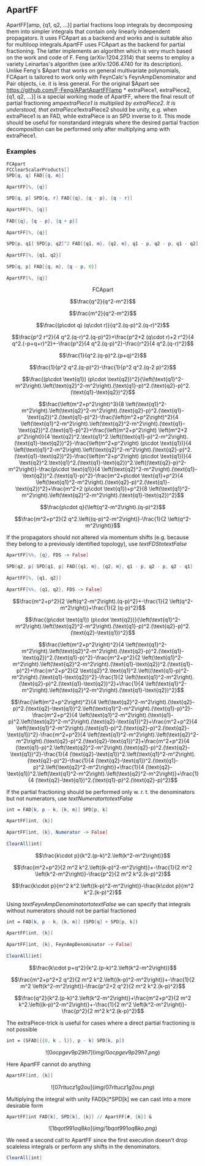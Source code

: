 ##  ApartFF 

ApartFF[amp, {q1, q2, ...}] partial fractions loop integrals by decomposing them into simpler integrals that contain only linearly independent propagators. It uses FCApart as a backend and works and is suitable also for multiloop integrals.ApartFF uses FCApart as the backend for partial fractioning. The latter implements an algorithm which is very much based on the work and code of F. Feng (arXiv:1204.2314) that seems	to employ a variety Leinartas's algorithm (see arXiv:1206.4740 for its description). Unlike Feng's $Apart that works on general multivariate polynomials,	 FCApart is tailored to work only with FeynCalc's FeynAmpDenominator and Pair objects, i.e. it is less general. For the original $Apart see https://github.com/F-Feng/APartApartFF[amp * extraPiece1, extraPiece2, {q1, q2, ...}] is a special working mode of ApartFF, where the final result of partial fractioning amp*extraPiece1 is multiplied by extraPiece2. It is understood, that extraPiece1*extraPiece2 should be unity, e.g. when extraPiece1 is an FAD, while extraPiece is an SPD inverse to it. This mode should be useful for nonstandard integrals where the desired partial fraction decomposition can be performed only after multiplying amp with extraPiece1.

###  Examples 

```mathematica
FCApart
FCClearScalarProducts[]
SPD[q, q] FAD[{q, m}] 
 
ApartFF[%, {q}] 
 
SPD[q, p] SPD[q, r] FAD[{q}, {q - p}, {q - r}] 
 
ApartFF[%, {q}] 
 
FAD[{q}, {q - p}, {q + p}] 
 
ApartFF[%, {q}] 
 
SPD[p, q1] SPD[p, q2]^2 FAD[{q1, m}, {q2, m}, q1 - p, q2 - p, q1 - q2] 
 
ApartFF[%, {q1, q2}] 
 
SPD[q, p] FAD[{q, m}, {q - p, 0}] 
 
ApartFF[%, {q}]
```

$$\text{FCApart}$$

$$\frac{q^2}{q^2-m^2}$$

$$\frac{m^2}{q^2-m^2}$$

$$\frac{(p\cdot q) (q\cdot r)}{q^2.(q-p)^2.(q-r)^2}$$

$$\frac{p^2 r^2}{4 q^2.(q-r)^2.(q-p)^2}+\frac{p^2+2 (q\cdot r)+2 r^2}{4 q^2.(-p+q+r)^2}+-\frac{p^2}{4 q^2.(q-p)^2}-\frac{r^2}{4 q^2.(q-r)^2}$$

$$\frac{1}{q^2.(q-p)^2.(p+q)^2}$$

$$\frac{1}{p^2 q^2.(q-p)^2}-\frac{1}{p^2 q^2.(q-2 p)^2}$$

$$\frac{(p\cdot \text{q1}) (p\cdot \text{q2})^2}{\left(\text{q1}^2-m^2\right).\left(\text{q2}^2-m^2\right).(\text{q1}-p)^2.(\text{q2}-p)^2.(\text{q1}-\text{q2})^2}$$

$$\frac{\left(m^2+p^2\right)^3}{8 \left(\text{q1}^2-m^2\right).\left(\text{q2}^2-m^2\right).(\text{q2}-p)^2.(\text{q1}-\text{q2})^2.(\text{q1}-p)^2}-\frac{\left(m^2+p^2\right)^2}{4 \left(\text{q1}^2-m^2\right).\left(\text{q2}^2-m^2\right).(\text{q1}-\text{q2})^2.(\text{q1}-p)^2}+\frac{\left(m^2+p^2\right) \left(m^2+2 p^2\right)}{4 \text{q2}^2.\text{q1}^2.\left((\text{q1}-p)^2-m^2\right).(\text{q1}-\text{q2})^2}-\frac{\left(m^2+p^2\right) (p\cdot \text{q1})}{4 \left(\text{q1}^2-m^2\right).\left(\text{q2}^2-m^2\right).(\text{q2}-p)^2.(\text{q1}-\text{q2})^2}-\frac{\left(m^2+p^2\right) (p\cdot \text{q1})}{4 \text{q2}^2.\text{q1}^2.(\text{q1}-\text{q2})^2.\left((\text{q2}-p)^2-m^2\right)}-\frac{p\cdot \text{q1}}{4 \left(\text{q2}^2-m^2\right).(\text{q1}-\text{q2})^2.(\text{q1}-p)^2}-\frac{m^2+p\cdot \text{q1}+p^2}{4 \left(\text{q1}^2-m^2\right).(\text{q2}-p)^2.(\text{q1}-\text{q2})^2}+\frac{m^2+2 (p\cdot \text{q1})+p^2}{8 \left(\text{q1}^2-m^2\right).\left(\text{q2}^2-m^2\right).(\text{q1}-\text{q2})^2}$$

$$\frac{p\cdot q}{\left(q^2-m^2\right).(q-p)^2}$$

$$\frac{m^2+p^2}{2 q^2.\left((q-p)^2-m^2\right)}-\frac{1}{2 \left(q^2-m^2\right)}$$

If the propagators should not altered via momentum shifts (e.g. because they belong to a previously identified topology), use $text{FDS}to text{False}$

```mathematica
ApartFF[%%, {q}, FDS -> False] 
 
SPD[q2, p] SPD[q1, p] FAD[{q1, m}, {q2, m}, q1 - p, q2 - p, q2 - q1] 
 
ApartFF[%, {q1, q2}] 
 
ApartFF[%%, {q1, q2}, FDS -> False]
```

$$\frac{m^2+p^2}{2 \left(q^2-m^2\right).(q-p)^2}+-\frac{1}{2 \left(q^2-m^2\right)}+\frac{1}{2 (q-p)^2}$$

$$\frac{(p\cdot \text{q1}) (p\cdot \text{q2})}{\left(\text{q1}^2-m^2\right).\left(\text{q2}^2-m^2\right).(\text{q1}-p)^2.(\text{q2}-p)^2.(\text{q2}-\text{q1})^2}$$

$$\frac{\left(m^2+p^2\right)^2}{4 \left(\text{q1}^2-m^2\right).\left(\text{q2}^2-m^2\right).(\text{q2}-p)^2.(\text{q1}-\text{q2})^2.(\text{q1}-p)^2}-\frac{m^2+p^2}{2 \left(\text{q1}^2-m^2\right).\left(\text{q2}^2-m^2\right).(\text{q1}-\text{q2})^2.(\text{q1}-p)^2}+\frac{m^2+p^2}{2 \text{q2}^2.\text{q1}^2.\left((\text{q1}-p)^2-m^2\right).(\text{q1}-\text{q2})^2}-\frac{1}{2 \left(\text{q1}^2-m^2\right).(\text{q2}-p)^2.(\text{q1}-\text{q2})^2}+\frac{1}{4 \left(\text{q1}^2-m^2\right).\left(\text{q2}^2-m^2\right).(\text{q1}-\text{q2})^2}$$

$$\frac{\left(m^2+p^2\right)^2}{4 \left(\text{q2}^2-m^2\right).(\text{q2}-p)^2.(\text{q2}-\text{q1})^2.\left(\text{q1}^2-m^2\right).(\text{q1}-p)^2}-\frac{m^2+p^2}{4 \left(\text{q1}^2-m^2\right).(\text{q1}-p)^2.\left(\text{q2}^2-m^2\right).(\text{q2}-\text{q1})^2}+\frac{m^2+p^2}{4 \left(\text{q1}^2-m^2\right).(\text{q1}-p)^2.(\text{q2}-p)^2.(\text{q2}-\text{q1})^2}-\frac{m^2+p^2}{4 \left(\text{q1}^2-m^2\right).\left(\text{q2}^2-m^2\right).(\text{q2}-p)^2.(\text{q2}-\text{q1})^2}+\frac{m^2+p^2}{4 (\text{q1}-p)^2.\left(\text{q2}^2-m^2\right).(\text{q2}-p)^2.(\text{q2}-\text{q1})^2}-\frac{1}{4 (\text{q2}-\text{q1})^2.\left(\text{q1}^2-m^2\right).(\text{q2}-p)^2}-\frac{1}{4 (\text{q2}-\text{q1})^2.(\text{q1}-p)^2.\left(\text{q2}^2-m^2\right)}+\frac{1}{4 (\text{q2}-\text{q1})^2.\left(\text{q1}^2-m^2\right).\left(\text{q2}^2-m^2\right)}+\frac{1}{4 (\text{q2}-\text{q1})^2.(\text{q1}-p)^2.(\text{q2}-p)^2}$$

If the partial fractioning should be performed only w. r. t. the denominators but not numerators, use $text{Numerator}to text{False}$

```mathematica
int = FAD[k, p - k, {k, m}] SPD[p, k] 
 
ApartFF[int, {k}] 
 
ApartFF[int, {k}, Numerator -> False] 
 
ClearAll[int]

```

$$\frac{k\cdot p}{k^2.(p-k)^2.\left(k^2-m^2\right)}$$

$$\frac{m^2+p^2}{2 m^2 k^2.\left((k-p)^2-m^2\right)}+-\frac{1}{2 m^2 \left(k^2-m^2\right)}-\frac{p^2}{2 m^2 k^2.(k-p)^2}$$

$$\frac{k\cdot p}{m^2 k^2.\left((k-p)^2-m^2\right)}-\frac{k\cdot p}{m^2 k^2.(k-p)^2}$$

Using $text{FeynAmpDenominator}to text{False}$ we can specify that integrals without numerators should not be partial fractioned

```mathematica
int = FAD[k, p - k, {k, m}] (SPD[q] + SPD[p, k]) 
 
ApartFF[int, {k}] 
 
ApartFF[int, {k}, FeynAmpDenominator -> False] 
 
ClearAll[int]

```

$$\frac{k\cdot p+q^2}{k^2.(p-k)^2.\left(k^2-m^2\right)}$$

$$\frac{m^2+p^2+2 q^2}{2 m^2 k^2.\left((k-p)^2-m^2\right)}+-\frac{1}{2 m^2 \left(k^2-m^2\right)}-\frac{p^2+2 q^2}{2 m^2 k^2.(k-p)^2}$$

$$\frac{q^2}{k^2.(p-k)^2.\left(k^2-m^2\right)}+\frac{m^2+p^2}{2 m^2 k^2.\left((k-p)^2-m^2\right)}+-\frac{1}{2 m^2 \left(k^2-m^2\right)}-\frac{p^2}{2 m^2 k^2.(k-p)^2}$$

The extraPiece-trick is useful for cases where a direct partial fractioning is not possible

```mathematica
int = (SFAD[{{0, k . l}}, p - k] SPD[k, p])
```

$$![0ocpgev9p29h7](img/0ocpgev9p29h7.png)$$

Here ApartFF cannot do anything 

```mathematica
ApartFF[int, {k}]
```

$$![07rltucz1g2ou](img/07rltucz1g2ou.png)$$

Multiplying the integral with unity FAD[k]*SPD[k] we can cast into a more desirable form

```mathematica
ApartFF[int FAD[k], SPD[k], {k}] // ApartFF[#, {k}] &
```

$$![1bqot991oq8ko](img/1bqot991oq8ko.png)$$

We need a second call to ApartFF since the first execution doesn't drop scaleless integrals or perform any shifts in the denominators.

```mathematica
ClearAll[int]
```